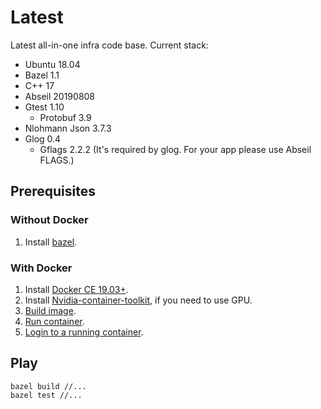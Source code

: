 # Latest

Latest all-in-one infra code base. Current stack:

- Ubuntu 18.04
- Bazel 1.1
- C++ 17
- Abseil 20190808
- Gtest 1.10
  - Protobuf 3.9
- Nlohmann Json 3.7.3
- Glog 0.4
  - Gflags 2.2.2 (It's required by glog. For your app please use Abseil FLAGS.)

## Prerequisites

### Without Docker

1. Install [bazel](https://bazel.build).

### With Docker

1. Install [Docker CE 19.03+](https://docs.docker.com/install).
1. Install [Nvidia-container-toolkit](https://github.com/NVIDIA/nvidia-docker),
   if you need to use GPU.
1. [Build image](docker/build.sh).
1. [Run container](docker/start.sh).
1. [Login to a running container](docker/login.sh).

## Play

```
bazel build //...
bazel test //...
```
